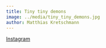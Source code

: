 ```yaml
---
title: Tiny tiny demons
image: ../media/tiny_tiny_demons.jpg
author: Matthias Kretschmann
---
```


[Instagram](https://instagram.com/p/16VfLytShp/)
